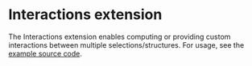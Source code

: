 # Interactions extension

The Interactions extension enables computing or providing custom interactions between multiple selections/structures.
For usage, see the [example source code](https://github.com/molstar/molstar/tree/master/src/examples/interactions).